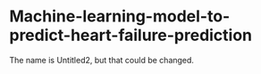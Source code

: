 # Machine-learning-model-to-predict-heart-failure-prediction
The name is Untitled2, but that could be changed. 
